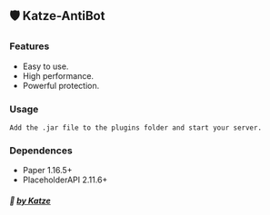 ## 🛡️ Katze-AntiBot 
### Features

- Easy to use.
- High performance.
- Powerful protection.

### Usage
`Add the .jar file to the plugins folder and start your server.`

### Dependences
- Paper 1.16.5+
- PlaceholderAPI 2.11.6+

##### :ghost: [by Katze](https://github.com/katze225 "by Katze")
